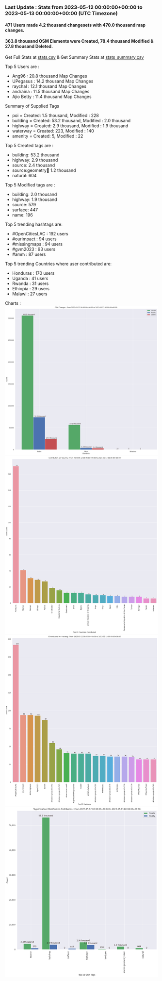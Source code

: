 ### Last Update : Stats from 2023-05-12 00:00:00+00:00 to 2023-05-13 00:00:00+00:00 (UTC Timezone)

#### 471 Users made 4.2 thousand changesets with 470.0 thousand map changes.
#### 363.8 thousand OSM Elements were Created, 78.4 thousand Modified & 27.8 thousand Deleted.
Get Full Stats at [stats.csv](/stats/hotosm/Daily/stats.csv)
 & Get Summary Stats at [stats_summary.csv](/stats/hotosm/Daily/stats_summary.csv)

Top 5 Users are : 
- Ang96 : 20.8 thousand Map Changes
- UPegasus : 14.2 thousand Map Changes
- raychal : 12.1 thousand Map Changes
- andraina : 11.5 thousand Map Changes
- Ajio Betty : 11.4 thousand Map Changes

Summary of Supplied Tags
- poi = Created: 1.5 thousand, Modified : 228
- building = Created: 53.2 thousand, Modified : 2.0 thousand
- highway = Created: 2.9 thousand, Modified : 1.9 thousand
- waterway = Created: 223, Modified : 140
- amenity = Created: 5, Modified : 22


Top 5 Created tags are :
- building: 53.2 thousand
- highway: 2.9 thousand
- source: 2.4 thousand
- source:geometry:date: 1.2 thousand
- natural: 604


Top 5 Modified tags are :
- building: 2.0 thousand
- highway: 1.9 thousand
- source: 579
- surface: 447
- name: 196


Top 5 trending hashtags are:
- #OpenCitiesLAC : 192 users
- #ourimpact : 94 users
- #missingmaps : 94 users
- #gvm2023 : 93 users
- #amm : 87 users


Top 5 trending Countries where user contributed are:
- Honduras : 170 users
- Uganda : 41 users
- Rwanda : 31 users
- Ethiopia : 29 users
- Malawi : 27 users


 Charts : 
![Alt text](./stats_osm_changes.png) 
![Alt text](./stats_users_per_country.png) 
![Alt text](./stats_users_per_hashtag.png) 
![Alt text](./stats_tags.png) 
